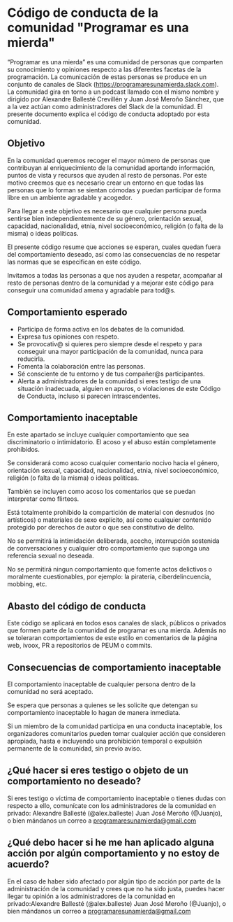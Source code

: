 # Código de conducta de la comunidad "Programar es una mierda"

“Programar es una mierda” es una comunidad de personas que comparten su conocimiento y opiniones respecto a las diferentes facetas de la programación. La comunicación de estas personas se produce en un conjunto de canales de Slack (https://programaresunamierda.slack.com). La comunidad gira en torno a un podcast llamado con el mismo nombre y dirigido por Alexandre Ballesté Crevillén y Juan José Meroño Sánchez, que a la vez actúan como administradores del Slack de la comunidad. El presente documento explica el código de conducta adoptado por esta comunidad.

## Objetivo

En la comunidad queremos recoger el mayor número de personas que contribuyan al enriquecimiento de la comunidad aportando información, puntos de vista y recursos que ayuden al resto de personas. Por este motivo creemos que es necesario crear un entorno en que todas las personas que lo forman se sientan cómodas y puedan participar de forma libre en un ambiente agradable y acogedor.

Para llegar a este objetivo es necesario que cualquier persona pueda sentirse bien independientemente de su género, orientación sexual, capacidad, nacionalidad, etnia, nivel socioeconómico, religión (o falta de la misma) o ideas políticas.

El presente código resume que acciones se esperan, cuales quedan fuera del comportamiento deseado, así como las consecuencias de no respetar las normas que se especifican en este código.

Invitamos a todas las personas a que nos ayuden a respetar, acompañar al resto de personas dentro de la comunidad y a mejorar este código para conseguir una comunidad amena y agradable para tod@s.

## Comportamiento esperado
* Participa de forma activa en los debates de la comunidad.
* Expresa tus opiniones con respeto. 
* Se provocativ@ si quieres pero siempre desde el respeto y para conseguir una mayor participación de la comunidad, nunca para reducirla.
* Fomenta la colaboración entre las personas.
* Sé consciente de tu entorno y de tus compañer@s participantes.
* Alerta a administradores de la comunidad si eres testigo de una situación inadecuada, alguien en apuros, o violaciones de este Código de Conducta, incluso si parecen intrascendentes.

## Comportamiento inaceptable
En este apartado se incluye cualquier comportamiento que sea discriminatorio o intimidatorio. El acoso y el abuso están completamente prohibidos. 

Se considerará como acoso cualquier comentario nocivo hacia el género, orientación sexual, capacidad, nacionalidad, etnia, nivel socioeconómico, religión (o falta de la misma) o ideas políticas.

También se incluyen como acoso los comentarios que se puedan interpretar como flirteos.

Está totalmente prohibido la compartición de material con desnudos (no artísticos) o materiales de sexo explícito, así como cualquier contenido protegido por derechos de autor o que sea constitutivo de delito.

No se permitirá la intimidación deliberada, acecho, interrupción sostenida de conversaciones y cualquier otro comportamiento que suponga una referencia sexual no deseada.

No se permitirá ningun comportamiento que fomente actos delictivos o moralmente cuestionables, por ejemplo: la piratería, ciberdelincuencia, mobbing, etc.

## Abasto del código de conducta
Este código se aplicará en todos esos canales de slack, públicos o privados que formen parte de la comunidad de programar es una mierda.
Además no se toleraran comportamientos de este estilo en comentarios de la página web, ivoox, PR a repositorios de PEUM o commits.


## Consecuencias de comportamiento inaceptable
El comportamiento inaceptable de cualquier persona dentro de la comunidad no será aceptado.

Se espera que personas a quienes se les solicite que detengan su comportamiento inaceptable lo hagan de manera inmediata.

Si un miembro de la comunidad participa en una conducta inaceptable, los organizadores comunitarios pueden tomar cualquier acción que consideren apropiada, hasta e incluyendo una prohibición temporal o expulsión permanente de la comunidad, sin previo aviso.
## ¿Qué hacer si eres testigo o objeto de un comportamiento no deseado?

Si eres testigo o víctima de comportamiento inaceptable o tienes dudas con respecto a ello, comunícate con los administradores de la comunidad en privado: Alexandre Ballesté (@alex.balleste) Juan José Meroño (@Juanjo), o bien mándanos un correo a programaresunamierda@gmail.com

## ¿Qué debo hacer si he me han aplicado alguna acción por algún comportamiento y no estoy de acuerdo? 
En el caso de haber sido afectado por algún tipo de acción por parte de la administración de la comunidad y crees que no ha sido justa, puedes hacer llegar tu opinión a los administradores de la comunidad en privado:Alexandre Ballesté (@alex.balleste) Juan José Meroño (@Juanjo), o bien mándanos un correo a programaresunamierda@gmail.com
